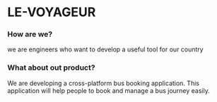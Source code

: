 # LE-VOYAGEUR

### How are we?

we are engineers who want to develop a useful tool for our country

### What about out product? 

We are developing a cross-platform bus booking application.
This application will help people to book and manage a bus journey easily. 
